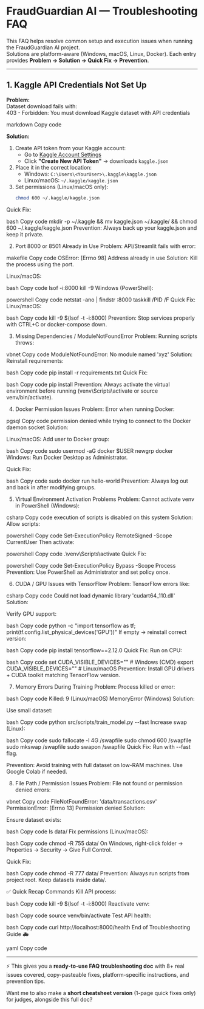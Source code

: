 # FraudGuardian AI — Troubleshooting FAQ

This FAQ helps resolve common setup and execution issues when running the FraudGuardian AI project.  
Solutions are platform-aware (Windows, macOS, Linux, Docker). Each entry provides **Problem → Solution → Quick Fix → Prevention**.

---

## 1. Kaggle API Credentials Not Set Up

**Problem:**  
Dataset download fails with:  
403 - Forbidden: You must download Kaggle dataset with API credentials

markdown
Copy code

**Solution:**  
1. Create API token from your Kaggle account:  
   - Go to [Kaggle Account Settings](https://www.kaggle.com/account)  
   - Click **"Create New API Token"** → downloads `kaggle.json`  
2. Place it in the correct location:  
   - Windows: `C:\Users\<YourUser>\.kaggle\kaggle.json`  
   - Linux/macOS: `~/.kaggle/kaggle.json`  
3. Set permissions (Linux/macOS only):  
   ```bash
   chmod 600 ~/.kaggle/kaggle.json
Quick Fix:

bash
Copy code
mkdir -p ~/.kaggle && mv kaggle.json ~/.kaggle/ && chmod 600 ~/.kaggle/kaggle.json
Prevention:
Always back up your kaggle.json and keep it private.

2. Port 8000 or 8501 Already in Use
Problem:
API/Streamlit fails with error:

makefile
Copy code
OSError: [Errno 98] Address already in use
Solution:
Kill the process using the port.

Linux/macOS:

bash
Copy code
lsof -i:8000
kill -9 <PID>
Windows (PowerShell):

powershell
Copy code
netstat -ano | findstr :8000
taskkill /PID <PID> /F
Quick Fix:
Linux/macOS:

bash
Copy code
kill -9 $(lsof -t -i:8000)
Prevention:
Stop services properly with CTRL+C or docker-compose down.

3. Missing Dependencies / ModuleNotFoundError
Problem:
Running scripts throws:

vbnet
Copy code
ModuleNotFoundError: No module named 'xyz'
Solution:
Reinstall requirements:

bash
Copy code
pip install -r requirements.txt
Quick Fix:

bash
Copy code
pip install <missing-package>
Prevention:
Always activate the virtual environment before running (venv\Scripts\activate or source venv/bin/activate).

4. Docker Permission Issues
Problem:
Error when running Docker:

pgsql
Copy code
permission denied while trying to connect to the Docker daemon socket
Solution:

Linux/macOS: Add user to Docker group:

bash
Copy code
sudo usermod -aG docker $USER
newgrp docker
Windows: Run Docker Desktop as Administrator.

Quick Fix:

bash
Copy code
sudo docker run hello-world
Prevention:
Always log out and back in after modifying groups.

5. Virtual Environment Activation Problems
Problem:
Cannot activate venv in PowerShell (Windows):

csharp
Copy code
execution of scripts is disabled on this system
Solution:
Allow scripts:

powershell
Copy code
Set-ExecutionPolicy RemoteSigned -Scope CurrentUser
Then activate:

powershell
Copy code
.\venv\Scripts\activate
Quick Fix:

powershell
Copy code
Set-ExecutionPolicy Bypass -Scope Process
Prevention:
Use PowerShell as Administrator and set policy once.

6. CUDA / GPU Issues with TensorFlow
Problem:
TensorFlow errors like:

csharp
Copy code
Could not load dynamic library 'cudart64_110.dll'
Solution:

Verify GPU support:

bash
Copy code
python -c "import tensorflow as tf; print(tf.config.list_physical_devices('GPU'))"
If empty → reinstall correct version:

bash
Copy code
pip install tensorflow==2.12.0
Quick Fix:
Run on CPU:

bash
Copy code
set CUDA_VISIBLE_DEVICES=""    # Windows (CMD)
export CUDA_VISIBLE_DEVICES="" # Linux/macOS
Prevention:
Install GPU drivers + CUDA toolkit matching TensorFlow version.

7. Memory Errors During Training
Problem:
Process killed or error:

bash
Copy code
Killed: 9  (Linux/macOS)
MemoryError (Windows)
Solution:

Use small dataset:

bash
Copy code
python src/scripts/train_model.py --fast
Increase swap (Linux):

bash
Copy code
sudo fallocate -l 4G /swapfile
sudo chmod 600 /swapfile
sudo mkswap /swapfile
sudo swapon /swapfile
Quick Fix:
Run with --fast flag.

Prevention:
Avoid training with full dataset on low-RAM machines. Use Google Colab if needed.

8. File Path / Permission Issues
Problem:
File not found or permission denied errors:

vbnet
Copy code
FileNotFoundError: 'data/transactions.csv'
PermissionError: [Errno 13] Permission denied
Solution:

Ensure dataset exists:

bash
Copy code
ls data/
Fix permissions (Linux/macOS):

bash
Copy code
chmod -R 755 data/
On Windows, right-click folder → Properties → Security → Give Full Control.

Quick Fix:

bash
Copy code
chmod -R 777 data/
Prevention:
Always run scripts from project root. Keep datasets inside data/.

✅ Quick Recap Commands
Kill API process:

bash
Copy code
kill -9 $(lsof -t -i:8000)
Reactivate venv:

bash
Copy code
source venv/bin/activate
Test API health:

bash
Copy code
curl http://localhost:8000/health
End of Troubleshooting Guide 🚑

yaml
Copy code

---

⚡ This gives you a **ready-to-use FAQ troubleshooting doc** with 8+ real issues covered, copy-pasteable fixes, platform-specific instructions, and prevention tips.  

Want me to also make a **short cheatsheet version** (1-page quick fixes only) for judges, alongside this full doc?